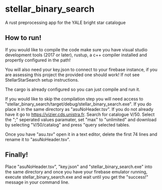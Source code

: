 # stellar_binary_search
A rust preprocessing app for the YALE bright star catalogue

## How to run!

If you would like to compile the code make sure you have visual studio development tools (2017 or later), rustup, a c++ compiler installed and propertly configured in the path!

You will also need your key.json to connect to your firebase instance, if you are assessing this project the provided one should work! If not see StellarStarSearch setup instructions.

The cargo is already configured so you can just compile and run it.

If you would like to skip the compilation step you will need access to "stellar_binary_search/target/debug/stellar_binary_search.exe".
If you do place it in the same directory as "asuNoHeader.tsv". If you do not already have it go to https://vizier.cds.unistra.fr. Search for catalogue V/50. Select the ";" seperated values paramater, set "max" to "unlimited" and download by selecting "V/50/catalog" and press "query selected tables.

Once you have "asu.tsv" open it in a text editor, delete the first 74 lines and rename it to "asuNoHeader.tsv".

## Finally!

Place "asuNoHeader.tsv", "key.json" and "stellar_binary_search.exe" into the same directory and once you have your firebase emulator running, execute stellar_binary_search.exe and wait until you get the "success!" message in your command line.
